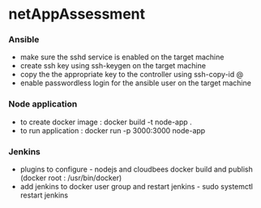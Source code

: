 # netAppAssessment


### Ansible
* make sure the sshd service is enabled on the target machine
* create ssh key using ssh-keygen on the target machine
* copy the the appropriate key to the controller using ssh-copy-id <user>@<ip of controller machine>
* enable passwordless login for the ansible user on the target machine

### Node application
* to create docker image : docker build -t node-app .
* to run application : docker run -p 3000:3000 node-app

### Jenkins
* plugins to configure - nodejs and cloudbees docker build and publish (docker root : /usr/bin/docker)
* add jenkins to docker user group and restart jenkins - sudo systemctl restart jenkins
